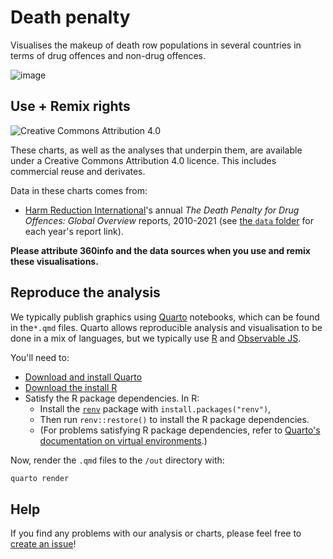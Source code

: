 # Death penalty

Visualises the makeup of death row populations in several countries in terms of drug offences and non-drug offences.

![image](https://user-images.githubusercontent.com/6520659/187111352-573b7a05-eac6-4cb9-8885-df0f776eb216.png)

## Use + Remix rights

![[Creative Commons Attribution 4.0](https://creativecommons.org/licenses/by/4.0)](https://mirrors.creativecommons.org/presskit/buttons/80x15/png/by.png)

These charts, as well as the analyses that underpin them, are available under a Creative Commons Attribution 4.0 licence. This includes commercial reuse and derivates.

<!-- Do any of the data sources fall under a different licence? If so, describe the licence and which parts of the data fall under it here! if most of it does, change the above and replace LICENCE.md too -->

Data in these charts comes from:

* [Harm Reduction International](https://www.hri.global)'s annual _The Death Penalty for Drug Offences: Global Overview_ reports, 2010-2021 (see [the `data` folder](/data) for each year's report link).

**Please attribute 360info and the data sources when you use and remix these visualisations.**

## Reproduce the analysis

We typically publish graphics using [Quarto](https://quarto.org) notebooks, which can be found in the`*.qmd` files. Quarto allows reproducible analysis and visualisation to be done in a mix of languages, but we typically use [R](https://r-project,.org) and [Observable JS](https://observablehq.com/@observablehq/observables-not-javascript).

You'll need to:
- [Download and install Quarto](https://quarto.org/docs/get-started)
- [Download the install R](https://www.r-project.org)
- Satisfy the R package dependencies. In R:
  * Install the [`renv`](https://rstudio.github.io/renv) package with `install.packages("renv")`,
  * Then run `renv::restore()` to install the R package dependencies.
  * (For problems satisfying R package dependencies, refer to [Quarto's documentation on virtual environments](https://quarto.org/docs/projects/virtual-environments.html).)

Now, render the `.qmd` files to the `/out` directory with:

```sh
quarto render
```

## Help

<!-- replace `report-template` with the name of this repo in the link below  -->

If you find any problems with our analysis or charts, please feel free to [create an issue](https://github.com/360-info/report-deathpenalty/issues/new)!
